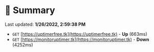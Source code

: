 # 📖 Summary
Last updated: **1/26/2022, 2:59:38 PM**

- `GET` [https://uptimerfree.tk](https://uptimerfree.tk) - **Up** (663ms)
- `GET` [https://monitoruptimer.tk](https://monitoruptimer.tk) - **Down** (4252ms)
